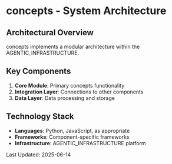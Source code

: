 # concepts - System Architecture

## Architectural Overview

concepts implements a modular architecture within the AGENTIC_INFRASTRUCTURE.

## Key Components

1. **Core Module**: Primary concepts functionality
2. **Integration Layer**: Connections to other components
3. **Data Layer**: Data processing and storage

## Technology Stack

- **Languages**: Python, JavaScript, as appropriate
- **Frameworks**: Component-specific frameworks
- **Infrastructure**: AGENTIC_INFRASTRUCTURE platform

Last Updated: 2025-06-14
